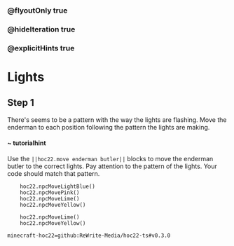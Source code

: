### @flyoutOnly true
### @hideIteration true
### @explicitHints true


# Lights

## Step 1
There's seems to be a pattern with the way the lights are flashing. Move the enderman to each position following the pattern the lights are making.

#### ~ tutorialhint 
Use the ``||hoc22.move enderman butler||`` blocks to move the enderman butler to the correct lights. Pay attention to the pattern of the lights. Your code should match that pattern. 



```ghost
    hoc22.npcMoveLightBlue()
    hoc22.npcMovePink()
    hoc22.npcMoveLime()
    hoc22.npcMoveYellow()
```
```template
    hoc22.npcMoveLime() 
    hoc22.npcMoveYellow()
```
```package
minecraft-hoc22=github:ReWrite-Media/hoc22-ts#v0.3.0
```